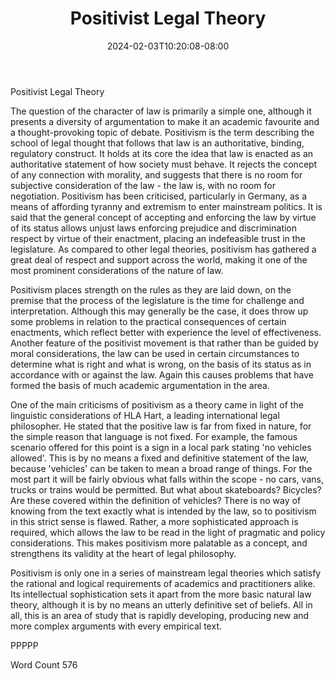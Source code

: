 ﻿---
title: "Positivist Legal Theory"
date: 2024-02-03T10:20:08-08:00
description: "TXT Tips for Web Success"
featured_image: "/images/TXT.jpg"
tags: ["TXT"]
---

Positivist Legal Theory

The question of the character of law is primarily a simple one, although it presents a diversity of argumentation to make it an academic favourite and a thought-provoking topic of debate. Positivism is the term describing the school of legal thought that follows that law is an authoritative, binding, regulatory construct.  It holds at its core the idea that law is enacted as an authoritative statement of how society must behave.  It rejects the concept of any connection with morality, and suggests that there is no room for subjective consideration of the law - the law is, with no room for negotiation.  Positivism has been criticised, particularly in Germany, as a means of affording tyranny and extremism to enter mainstream politics.  It is said that the general concept of accepting and enforcing the law by virtue of its status allows unjust laws enforcing prejudice and discrimination respect by virtue of their enactment, placing an indefeasible trust in the legislature. As compared to other legal theories, positivism has gathered a great deal of respect and support across the world, making it one of the most prominent considerations of the nature of law.

Positivism places strength on the rules as they are laid down, on the premise that the process of the legislature is the time for challenge and interpretation.  Although this may generally be the case, it does throw up some problems in relation to the practical consequences of certain enactments, which reflect better with experience the level of effectiveness.  Another feature of the positivist movement is that rather than be guided by moral considerations, the law can be used in certain circumstances to determine what is right and what is wrong, on the basis of its status as in accordance with or against the law.  Again this causes problems that have formed the basis of much academic argumentation in the area.

One of the main criticisms of positivism as a theory came in light of the linguistic considerations of HLA Hart, a leading international legal philosopher.  He stated that the positive law is far from fixed in nature, for the simple reason that language is not fixed.  For example, the famous scenario offered for this point is a sign in a local park stating 'no vehicles allowed'.  This is by no means a fixed and definitive statement of the law, because 'vehicles' can be taken to mean a broad range of things.  For the most part it will be fairly obvious what falls within the scope - no cars, vans, trucks or trains would be permitted.  But what about skateboards?  Bicycles? Are these covered within the definition of vehicles? There is no way of knowing from the text exactly what is intended by the law, so to positivism in this strict sense is flawed. Rather, a more sophisticated approach is required, which allows the law to be read in the light of pragmatic and policy considerations.  This makes positivism more palatable as a concept, and strengthens its validity at the heart of legal philosophy.  

Positivism is only one in a series of mainstream legal theories which satisfy the rational and logical requirements of academics and practitioners alike.  Its intellectual sophistication sets it apart from the more basic natural law theory, although it is by no means an utterly definitive set of beliefs.  All in all, this is an area of study that is rapidly developing, producing new and more complex arguments with every empirical text.

PPPPP

Word Count 576

 


